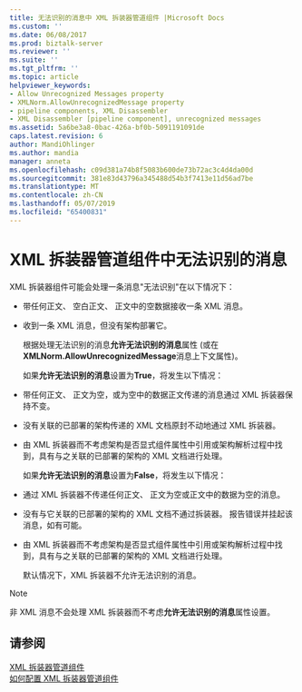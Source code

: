 ```yaml
---
title: 无法识别的消息中 XML 拆装器管道组件 |Microsoft Docs
ms.custom: ''
ms.date: 06/08/2017
ms.prod: biztalk-server
ms.reviewer: ''
ms.suite: ''
ms.tgt_pltfrm: ''
ms.topic: article
helpviewer_keywords:
- Allow Unrecognized Messages property
- XMLNorm.AllowUnrecognizedMessage property
- pipeline components, XML Disassembler
- XML Disassembler [pipeline component], unrecognized messages
ms.assetid: 5a6be3a8-0bac-426a-bf0b-5091191091de
caps.latest.revision: 6
author: MandiOhlinger
ms.author: mandia
manager: anneta
ms.openlocfilehash: c09d381a74b8f5083b600de73b72ac3c4d4da00d
ms.sourcegitcommit: 381e83d43796a345488d54b3f7413e11d56ad7be
ms.translationtype: MT
ms.contentlocale: zh-CN
ms.lasthandoff: 05/07/2019
ms.locfileid: "65400831"
---
```

# <a name="unrecognized-messages-in-the-xml-disassembler-pipeline-component"></a>XML 拆装器管道组件中无法识别的消息
XML 拆装器组件可能会处理一条消息"无法识别"在以下情况下：  
  
- 带任何正文、 空白正文、 正文中的空数据接收一条 XML 消息。  
  
- 收到一条 XML 消息，但没有架构部署它。  
  
  根据处理无法识别的消息**允许无法识别的消息**属性 (或在**XMLNorm.AllowUnrecognizedMessage**消息上下文属性)。  
  
  如果**允许无法识别的消息**设置为**True**，将发生以下情况：  
  
- 带任何正文、 正文为空，或为空中的数据正文传递的消息通过 XML 拆装器保持不变。  
  
- 没有关联的已部署的架构传递的 XML 文档原封不动地通过 XML 拆装器。  
  
- 由 XML 拆装器而不考虑架构是否显式组件属性中引用或架构解析过程中找到，具有与之关联的已部署的架构的 XML 文档进行处理。  
  
  如果**允许无法识别的消息**设置为**False**，将发生以下情况：  
  
- 通过 XML 拆装器不传递任何正文、 正文为空或正文中的数据为空的消息。  
  
- 没有与它关联的已部署的架构的 XML 文档不通过拆装器。 报告错误并挂起该消息，如有可能。  
  
- 由 XML 拆装器而不考虑架构是否显式组件属性中引用或架构解析过程中找到，具有与之关联的已部署的架构的 XML 文档进行处理。  
  
  默认情况下，XML 拆装器不允许无法识别的消息。  
  
> [!NOTE]
>  非 XML 消息不会处理 XML 拆装器而不考虑**允许无法识别的消息**属性设置。  
  
## <a name="see-also"></a>请参阅  
 [XML 拆装器管道组件](../core/xml-disassembler-pipeline-component.md)   
 [如何配置 XML 拆装器管道组件](../core/how-to-configure-the-xml-disassembler-pipeline-component.md)